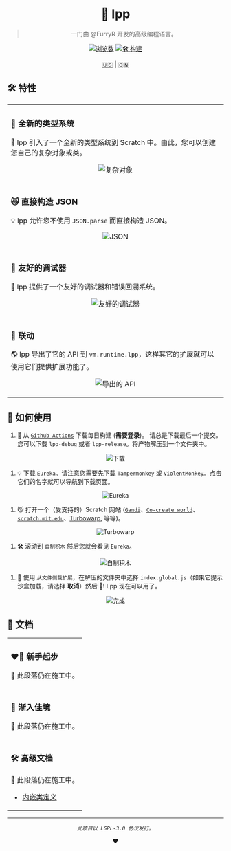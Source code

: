 <div align="center">

# 🐺 lpp

> 一门由 @FurryR 开发的高级编程语言。

[![浏览数](https://hits.dwyl.com/FurryR/lpp-scratch.svg?style=flat-square)](http://github.com/FurryR/lpp-scratch)
[![🛠️ 构建](https://github.com/FurryR/lpp-scratch/actions/workflows/ci.yaml/badge.svg)](https://github.com/FurryR/lpp-scratch/actions/workflows/ci.yaml)

[🇺🇸](./README.md) | 🇨🇳

</div>

## 🛠️ 特性

<table>
<tr><td>

### 📃 全新的类型系统

🌟 lpp 引入了一个全新的类型系统到 Scratch 中。由此，您可以创建您自己的复杂对象或类。

<div align="center">

![复杂对象](doc/zh-cn/image/readme/complex-objects.png)

</div>

<img width=1000 />

</td></tr>
<tr><td>

### 😼 直接构造 JSON

💡 lpp 允许您不使用 `JSON.parse` 而直接构造 JSON。

<div align="center">

![JSON](doc/zh-cn/image/readme/json.png)

</div>

</td></tr>
<tr><td>

### 👾 友好的调试器

🤖 lpp 提供了一个友好的调试器和错误回溯系统。

<div align="center">

![友好的调试器](doc/zh-cn/image/readme/debugger.png)

</div>

</td></tr>
<tr><td>

### 💞 联动

🌎 lpp 导出了它的 API 到 `vm.runtime.lpp`，这样其它的扩展就可以使用它们提供扩展功能了。

<div align="center">

![导出的 API](doc/zh-cn/image/readme/export.png)

</div>

</td></tr>
</table>

## 🤔 如何使用

1. 🔽 从 [`Github Actions`](https://github.com/FurryR/lpp-scratch/actions/workflows/ci.yaml) 下载每日构建 (**需要登录**)。 请总是下载最后一个提交。您可以下载 `lpp-debug` 或者 `lpp-release`。将产物解压到一个文件夹中。

<div align="center">

![下载](doc/zh-cn/image/readme/download.png)

</div>

1. 💡 下载 [`Eureka`](https://eureka.codingclip.cc/)。请注意您需要先下载 [`Tampermonkey`](https://www.tampermonkey.net/) 或 [`ViolentMonkey`](https://violentmonkey.github.io/get-it/)。点击它们的名字就可以导航到下载页面。

<div align="center">

![Eureka](doc/zh-cn/image/readme/eureka.png)

</div>

1. 😼 打开一个（受支持的）Scratch 网站 ([`Gandi`](https://cocrea.world/gandi)、[`Co-create world`](https://ccw.site/gandi)、[`scratch.mit.edu`](https://scratch.mit.edu/projects/editor/)、[Turbowarp](https://turbowarp.org/editor), 等等)。

<div align="center">

![Turbowarp](doc/zh-cn/image/readme/turbowarp.png)

</div>

1. 🛠️ 滚动到 `自制积木` 然后您就会看见 `Eureka`。

<div align="center">

![自制积木](doc/zh-cn/image/readme/myblocks.png)

</div>

1. 🐺 使用 `从文件侧载扩展`，在解压的文件夹中选择 `index.global.js`（如果它提示沙盒加载，请选择 **取消**）然后 🎉! Lpp 现在可以用了。

<div align="center">

![完成](doc/zh-cn/image/readme/done.png)

</div>

## 📄 文档

<table>
<tr><td>

### ❤️‍🔥 新手起步

🚧 此段落仍在施工中。

</td></tr>
<tr><td>

### 🤖 渐入佳境

🚧 此段落仍在施工中。

</td></tr>
<tr><td>

### 🛠️ 高级文档

🚧 此段落仍在施工中。

- [内嵌类定义](doc/zh-cn/definition/builtin.md)

</td></tr>
</table>

---

<div align="center">

_`此项目以 LGPL-3.0 协议发行。`_

❤️

</div>
